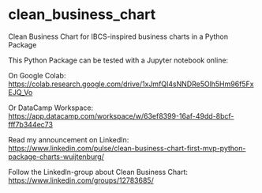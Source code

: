 # clean_business_chart
Clean Business Chart for IBCS-inspired business charts in a Python Package

This Python Package can be tested with a Jupyter notebook online:

On Google Colab: https://colab.research.google.com/drive/1xJmfQI4sNNDRe5Olh5Hm96f5FxEJQ_Vo

Or DataCamp Workspace: https://app.datacamp.com/workspace/w/63ef8399-16af-49dd-8bcf-fff7b344ec73


Read my announcement on LinkedIn:
https://www.linkedin.com/pulse/clean-business-chart-first-mvp-python-package-charts-wuijtenburg/


Follow the LinkedIn-group about Clean Business Chart:
https://www.linkedin.com/groups/12783685/
